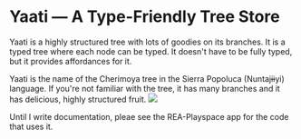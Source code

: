 # Yaati &mdash; A Type-Friendly Tree Store

Yaati is a highly structured tree with lots of goodies on its branches. It is a typed tree where each node can be typed. It doesn't have to be fully typed, but it provides affordances for it.

Yaati is the name of the Cherimoya tree in the Sierra Popoluca (Nuntajɨɨyi) language. If you're not familiar with the tree, it has many branches and it has delicious, highly structured fruit.
![](https://upload.wikimedia.org/wikipedia/commons/3/3d/Annona_cherimola_fruit%2C_Pedra_Bela%2C_Brazil.jpg)

Until I write documentation, pleae see the REA-Playspace app for the code that uses it.
